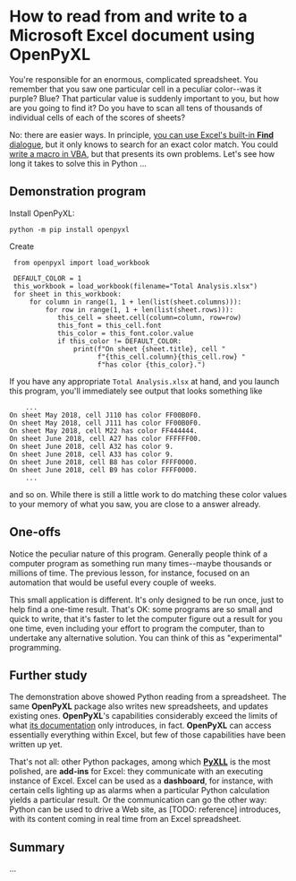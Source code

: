 # How to read from and write to a Microsoft Excel document using **OpenPyXL**
 
You're responsible for an enormous, complicated spreadsheet.  You remember that you saw one particular cell in a peculiar color--was it purple?  Blue?  That particular value is suddenly important to you, but how are you going to find it?  Do you have to scan all tens of thousands of individual cells of each of the scores of sheets?

No:  there are easier ways.  In principle, [you can use Excel's built-in **Find** dialogue](https://excel.tips.net/T002396_Finding_Cells_Filled_with_a_Particular_Color.html), but it only knows to search for an exact color match.  You could [write a macro in VBA](https://www.thespreadsheetguru.com/the-code-vault/2014/11/5/retrieve-excel-cells-font-fill-rgb-color-code), but that presents its own problems.  Let's see how long it takes to solve this in Python ...


## Demonstration program

Install OpenPyXL:

    python -m pip install openpyxl

Create

     from openpyxl import load_workbook
     
     DEFAULT_COLOR = 1
     this_workbook = load_workbook(filename="Total Analysis.xlsx")
     for sheet in this_workbook:
         for column in range(1, 1 + len(list(sheet.columns))):
             for row in range(1, 1 + len(list(sheet.rows))):
                this_cell = sheet.cell(column=column, row=row)
                this_font = this_cell.font
                this_color = this_font.color.value
                if this_color != DEFAULT_COLOR:
                    print(f"On sheet {sheet.title}, cell "
                          f"{this_cell.column}{this_cell.row} "
                          f"has color {this_color}.")

If you have any appropriate `Total Analysis.xlsx` at hand, and you launch this program, you'll immediately see output that looks something like

        ...
    On sheet May 2018, cell J110 has color FF00B0F0.
    On sheet May 2018, cell J111 has color FF00B0F0.
    On sheet May 2018, cell M22 has color FF444444.
    On sheet June 2018, cell A27 has color FFFFFF00.
    On sheet June 2018, cell A32 has color 9.
    On sheet June 2018, cell A33 has color 9.
    On sheet June 2018, cell B8 has color FFFF0000.
    On sheet June 2018, cell B9 has color FFFF0000.
        ...

and so on.  While there is still a little work to do matching these color values to your memory of what you saw, you are close to a answer already.


## One-offs

Notice the peculiar nature of this program.  Generally people think of a computer program as something run many times--maybe thousands or millions of time.  The previous lesson, for instance, focused on an automation that would be useful every couple of weeks.

This small application is different.  It's only designed to be run once, just to help find a one-time result.  That's OK:  some programs are so small and quick to write, that it's faster to let the computer figure out a result for you one time, even including your effort to program the computer, than to undertake any alternative solution.  You can think of this as "experimental" programming.


## Further study

The demonstration above showed Python reading from a spreadsheet.  The same **OpenPyXL** package also writes new spreadsheets, and updates existing ones.  **OpenPyXL**'s capabilities considerably exceed the limits of what [its documentation](https://openpyxl.readthedocs.io/en/stable/) only introduces, in fact.  **OpenPyXL** can access essentially everything within Excel, but few of those capabilities have been written up yet.

That's not all:  other Python packages, among which [**PyXLL**](https://www.pyxll.com/) is the most polished, are **add-ins** for Excel:  they communicate with an executing instance of Excel.  Excel can be used as a **dashboard**, for instance, with certain cells lighting up as alarms when a particular Python calculation yields a particular result.  Or the communication can go the other way:  Python can be used to drive a Web site, as [TODO:  reference] introduces, with its content coming in real time from an Excel spreadsheet.


## Summary

...
